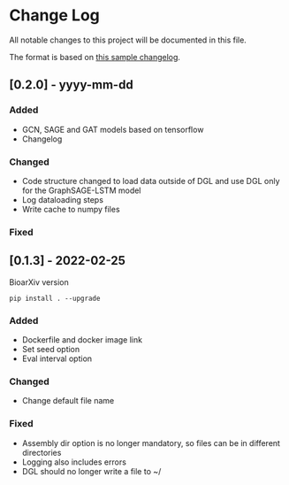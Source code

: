 
# Change Log
All notable changes to this project will be documented in this file.
 
The format is based on [this sample changelog](https://gist.github.com/juampynr/4c18214a8eb554084e21d6e288a18a2c).
 
## [0.2.0] - yyyy-mm-dd
 
 
### Added
- GCN, SAGE and GAT models based on tensorflow
- Changelog
 
### Changed
- Code structure changed to load data outside of DGL and use DGL only for the GraphSAGE-LSTM model
- Log dataloading steps
- Write cache to numpy files
 
### Fixed
 
## [0.1.3] - 2022-02-25

BioarXiv version
  
`pip install . --upgrade`
 
### Added
- Dockerfile and docker image link
- Set seed option
- Eval interval option
 
### Changed
  
- Change default file name

 
### Fixed
 
- Assembly dir option is no longer mandatory, so files can be in different directories
- Logging also includes errors
- DGL should no longer write a file to ~/
 
